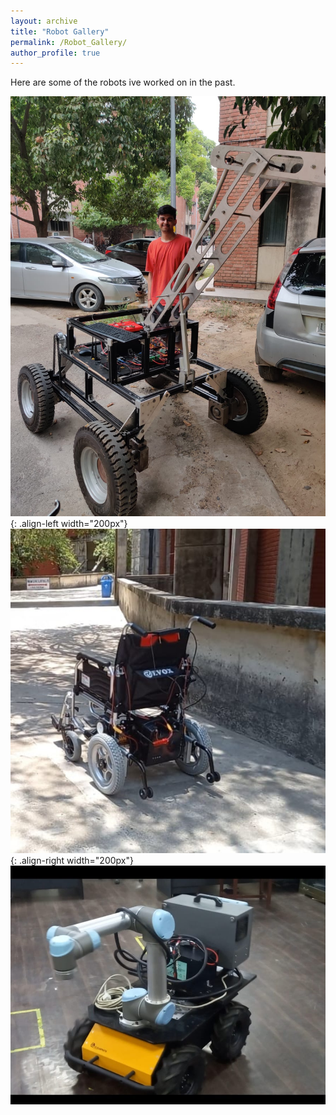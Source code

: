 ```yaml
---
layout: archive
title: "Robot Gallery"
permalink: /Robot_Gallery/
author_profile: true
---
```


Here are some of the robots ive worked on in the past.

![Illustration of combining vision and language modalities](../images/pho.jpeg){: .align-left width="200px"}
![Illustration of combining vision and language modalities](../images/pho2.jpeg){: .align-right width="200px"}
![Illustration of combining vision and language modalities](../images/pho3.jpeg)
